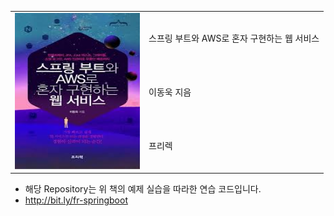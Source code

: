 <table border="0" Cellpadding = "10" Cellspacing = "10">
    <tr>
        <td rowspan="5"><img src="book1.jpg" alt="스프링 부트와 AWS로 혼자 구현하는 웹서비스" height="250" width="200"/></td>
        <td>스프링 부트와 AWS로 혼자 구현하는 웹 서비스</td>                
    </tr>
    <tr>
        <td>이동욱 지음</td>
    </tr> 
    <tr>
        <td>프리렉</td>
    </tr> 
</table>

- 해당 Repository는 위 책의 예제 실습을 따라한 연습 코드입니다.
- http://bit.ly/fr-springboot
 

